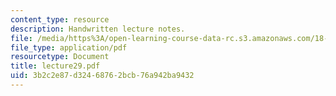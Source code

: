 ```yaml
---
content_type: resource
description: Handwritten lecture notes.
file: /media/https%3A/open-learning-course-data-rc.s3.amazonaws.com/18-704-seminar-in-algebra-and-number-theory-rational-points-on-elliptic-curves-fall-2004/3b2c2e87d32468762bcb76a942ba9432_lecture29.pdf
file_type: application/pdf
resourcetype: Document
title: lecture29.pdf
uid: 3b2c2e87-d324-6876-2bcb-76a942ba9432
---
```

